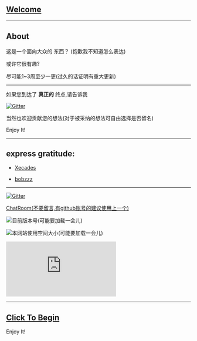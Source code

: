 ## [Welcome](https://it-is-interesting.github.io/mystery/)

-------

## About

这是一个面向大众的 东西？ (抱歉我不知道怎么表达)

或许它很有趣?

尽可能1~3周至少一更(过久的话证明有重大更新)

-------

如果您到达了
**真正的**
终点,请告诉我

[![Gitter](https://badges.gitter.im/it-is-interesting-github-io/community.svg)](https://gitter.im/it-is-interesting-github-io/community?utm_source=badge&utm_medium=badge&utm_campaign=pr-badge)

当然也欢迎贡献您的想法(对于被采纳的想法可自由选择是否留名)

Enjoy It!

-------

## express gratitude:

- [Xecades](https://github.com/Xecades)

- [bobzzz](https://github.com/0bobzzz)


-------

[![Gitter](https://badges.gitter.im/it-is-interesting-github-io/community.svg)](https://gitter.im/it-is-interesting-github-io/community?utm_source=badge&utm_medium=badge&utm_campaign=pr-badge)

[ChatRoom(不要留言,有github账号的建议使用上一个)](https://hack.chat/?it-is-interesting)

![目前版本号(可能要加载一会儿)](https://img.shields.io/github/v/release/it-is-interesting/it-is-interesting.github.io.svg)

![本网站使用空间大小(可能要加载一会儿)](https://img.shields.io/github/repo-size/it-is-interesting/it-is-interesting.github.io?logo=UserUnknown)

![](https://www.hit-counts.com/counter.php?t=MTQ0NjY1MA)

--------

## [Click To Begin](https://it-is-interesting.github.io/mystery/)

Enjoy It!

